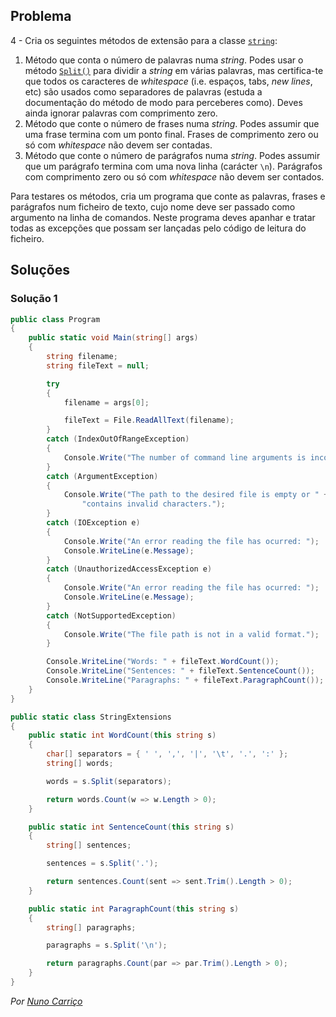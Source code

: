 ﻿## Problema

4 - Cria os seguintes métodos de extensão para a classe
[`string`](https://docs.microsoft.com/dotnet/api/system.string):

1.  Método que conta o número de palavras numa _string_. Podes usar o método
[`Split()`](https://docs.microsoft.com/dotnet/api/system.string.split) para
dividir a _string_ em várias palavras, mas certifica-te que todos os caracteres
de _whitespace_ (i.e. espaços, tabs, _new lines_, etc) são usados como
separadores de palavras (estuda a documentação do método de modo para
perceberes como). Deves ainda ignorar palavras com comprimento zero.
2.  Método que conte o número de frases numa _string_. Podes assumir que uma
frase termina com um ponto final. Frases de comprimento zero ou só com
_whitespace_ não devem ser contadas.
3.  Método que conte o número de parágrafos numa _string_. Podes assumir que um
parágrafo termina com uma nova linha (carácter `\n`). Parágrafos com
comprimento zero ou só com _whitespace_ não devem ser contados.

Para testares os métodos, cria um programa que conte as palavras, frases e
parágrafos num ficheiro de texto, cujo nome deve ser passado como argumento na
linha de comandos. Neste programa deves apanhar e tratar todas as excepções que
possam ser lançadas pelo código de leitura do ficheiro.

## Soluções

### Solução 1
 
```cs
public class Program
{
	public static void Main(string[] args)
	{
		string filename;
		string fileText = null;

		try
		{
			filename = args[0];

			fileText = File.ReadAllText(filename);
		}
		catch (IndexOutOfRangeException)
		{
			Console.Write("The number of command line arguments is incorrect.");
		}
		catch (ArgumentException)
		{
			Console.Write("The path to the desired file is empty or " +
				"contains invalid characters.");
		}
		catch (IOException e)
		{
			Console.Write("An error reading the file has ocurred: ");
			Console.WriteLine(e.Message);
		}
		catch (UnauthorizedAccessException e)
		{
			Console.Write("An error reading the file has ocurred: ");
			Console.WriteLine(e.Message);
		}
		catch (NotSupportedException)
		{
			Console.Write("The file path is not in a valid format.");
		}

		Console.WriteLine("Words: " + fileText.WordCount());
		Console.WriteLine("Sentences: " + fileText.SentenceCount());
		Console.WriteLine("Paragraphs: " + fileText.ParagraphCount());
	}
}
```
```cs
public static class StringExtensions
{
	public static int WordCount(this string s)
	{
		char[] separators = { ' ', ',', '|', '\t', '.', ':' };
		string[] words;

		words = s.Split(separators);

		return words.Count(w => w.Length > 0);
	}

	public static int SentenceCount(this string s)
	{
		string[] sentences;

		sentences = s.Split('.');

		return sentences.Count(sent => sent.Trim().Length > 0);
	}

	public static int ParagraphCount(this string s)
	{
		string[] paragraphs;

		paragraphs = s.Split('\n');

		return paragraphs.Count(par => par.Trim().Length > 0);
	}
}
```

*Por [Nuno Carriço](https://github.com/NunoCarrico98)*